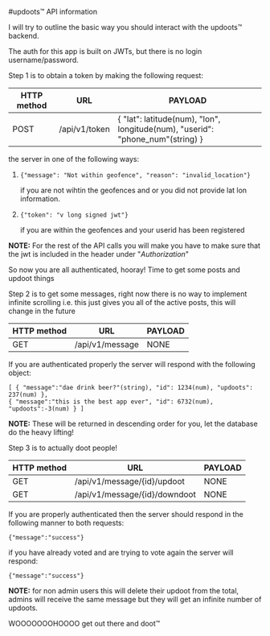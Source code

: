 #updoots™ API information

I will try to outline the basic way you should interact with the updoots™ backend.

The auth for this app is built on JWTs, but there is no login username/password.

Step 1 is to obtain a token by making the following request:

| HTTP  method | URL           | PAYLOAD |
|--------------|---------------|---------|
| POST         | /api/v1/token | { "lat": latitude(num), "lon", longitude(num), "userid": "phone_num"(string) }|

the server in one of the following ways:

1. `{"message": "Not within geofence", "reason": "invalid_location"}`
	
	if you are not wihtin the geofences and or you did not provide lat lon information.

2. `{"token": "v long signed jwt"}`

	if you are within the geofences and your userid has been registered
	
__NOTE:__ For the rest of the API calls you will make you have to make sure that the jwt is included in the header under "_Authorization_"


So now you are all authenticated, hooray! Time to get some posts and updoot things

Step 2 is to get some messages, right now there is no way to implement infinite scrolling i.e. this just gives you all of the active posts, this will change in the future

| HTTP  method | URL             | PAYLOAD |
|--------------|-----------------|---------|
| GET          | /api/v1/message | NONE    |

If you are authenticated properly the server will respond with the following object:

```
[ { "message":"dae drink beer?"(string), "id": 1234(num), "updoots": 237(num) }, 
{ "message":"this is the best app ever", "id": 6732(num), "updoots":-3(num) } ]
```
__NOTE:__ These will be returned in descending order for you, let the database do the heavy lifting!


Step 3 is to actually doot people!

| HTTP  method | URL                           | PAYLOAD |
|--------------|-------------------------------|---------|
| GET          | /api/v1/message/{id}/updoot   | NONE    |
| GET          | /api/v1/message/{id}/downdoot | NONE    |

If you are properly authenticated then the server should respond in the following manner to both requests:

`{"message":"success"}`

if you have already voted and are trying to vote again the server will respond:

`{"message":"success"}`

__NOTE:__ for non admin users this will delete their updoot from the total, admins will receive the same message but they will get an infinite number of updoots.

WOOOOOOOHOOOO get out there and doot™